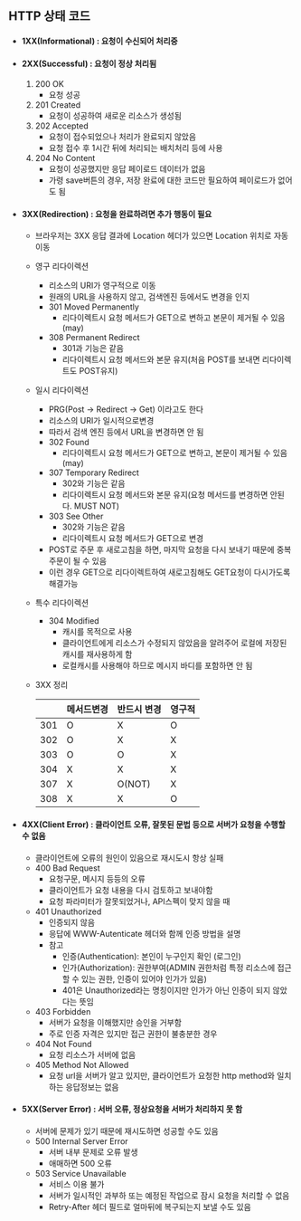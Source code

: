 ## HTTP 상태 코드
- #### 1XX(Informational) : 요청이 수신되어 처리중
- #### 2XX(Successful) : 요청이 정상 처리됨
    1. 200 OK
        - 요청 성공
    2. 201 Created
        - 요청이 성공하여 새로운 리소스가 생성됨
    3. 202 Accepted
        - 요청이 접수되었으나 처리가 완료되지 않았음
        - 요청 접수 후 1시간 뒤에 처리되는 배치처리 등에 사용
    4. 204 No Content
        - 요청이 성공했지만 응답 페이로드 데이터가 없음
        - 가령 save버튼의 경우, 저장 완료에 대한 코드만 필요하여 페이로드가 없어도 됨
- #### 3XX(Redirection) : 요청을 완료하려면 추가 행동이 필요
    - 브라우저는  3XX 응답 결과에 Location 헤더가 있으면 Location 위치로 자동 이동
    - 영구 리다이렉션
        - 리소스의 URI가 영구적으로 이동
        - 원래의 URL을 사용하지 않고, 검색엔진 등에서도 변경을 인지
        - 301 Moved Permanently
            - 리다이렉트시 요청 메서드가 GET으로 변하고 본문이 제거될 수 있음(may)
        - 308 Permanent Redirect
            - 301과 기능은 같음
            - 리다이렉트시 요청 메서드와 본문 유지(처음 POST를 보내면 리다이렉트도 POST유지)

    - 일시 리다이렉션
        - PRG(Post → Redirect → Get) 이라고도 한다
        - 리소스의 URI가 일시적으로변경
        - 따라서 검색 엔진 등에서 URL을 변경하면 안 됨
        - 302 Found
            - 리다이렉트시 요청 메서드가 GET으로 변하고, 본문이 제거될 수 있음(may)
        - 307 Temporary Redirect
            - 302와 기능은 같음
            - 리다이렉트시 요청 메서드와 본문 유지(요청 메서드를 변경하면 안된다. MUST NOT)
        - 303 See Other
            - 302와 기능은 같음
            - 리다이렉트시 요청 메서드가 GET으로 변경
        - POST로 주문 후 새로고침을 하면, 마지막 요청을 다시 보내기 때문에 중복주문이 될 수 있음
        - 이런 경우 GET으로 리다이렉트하여 새로고침해도 GET요청이 다시가도록 해결가능
    - 특수 리다이렉션
        - 304 Modified
            - 캐시를 목적으로 사용
            - 클라이언트에게 리소스가 수정되지 않았음을 알려주어 로컬에 저장된 캐시를 재사용하게 함
            - 로컬캐시를 사용해야 하므로 메시지 바디를 포함하면 안 됨
    - 3XX 정리

      |   | 메서드변경 | 반드시 변경 | 영구적   |
      |---|----------|-------|-----------|
      |301|	O	|X		| O     |  
      |302|	O	|X		| X     |
      |303|	O	|O		| X     |
      |304|	X	|X		| X     |
      |307|	X	|O(NOT)	| X     |
      |308|	X	|X		| O     |

- #### 4XX(Client Error) : 클라이언트 오류, 잘못된 문법 등으로 서버가 요청을 수행할 수 없음
    - 클라이언트에 오류의 원인이 있음으로 재시도시 항상 실패
    - 400 Bad Request
        - 요청구문, 메시지 등등의 오류
        - 클라이언트가 요청 내용을 다시 검토하고 보내야함
        - 요청 파라미터가 잘못되었거나, API스펙이 맞지 않을 때
    - 401 Unauthorized
        - 인증되지 않음
        - 응답에 WWW-Autenticate 헤더와 함께 인증 방법을 설명
        - 참고
            - 인증(Authentication): 본인이 누구인지 확인 (로그인)
            - 인가(Authorization): 권한부여(ADMIN 권한처럼 특정 리소스에 접근할 수 있는 권한, 인증이 있어야 인가가 있음)
            - 401은 Unauthorized라는 명칭이지만 인가가 아닌 인증이 되지 않았다는 뜻임
    - 403 Forbidden
        - 서버가 요청을 이해했지만 승인을 거부함
        - 주로 인증 자격은 있지만 접근 권한이 불충분한 경우
    - 404 Not Found
        - 요청 리소스가 서버에 없음
    - 405 Method Not Allowed
        - 요청 url을 서버가 알고 있지만, 클라이언트가 요청한 http method와 일치하는 응답정보는 없음
- #### 5XX(Server Error) : 서버 오류, 정상요청을 서버가 처리하지 못 함
    - 서버에 문제가 있기 때문에 재시도하면 성공할 수도 있음
    - 500 Internal Server Error
        - 서버 내부 문제로 오류 발생
        - 애매하면 500 오류
    - 503 Service Unavailable
        - 서비스 이용 불가
        - 서버가 일시적인 과부하 또는 예정된 작업으로 잠시 요청을 처리할 수 없음
        - Retry-After 헤더 필드로 얼마뒤에 복구되는지 보낼 수도 있음